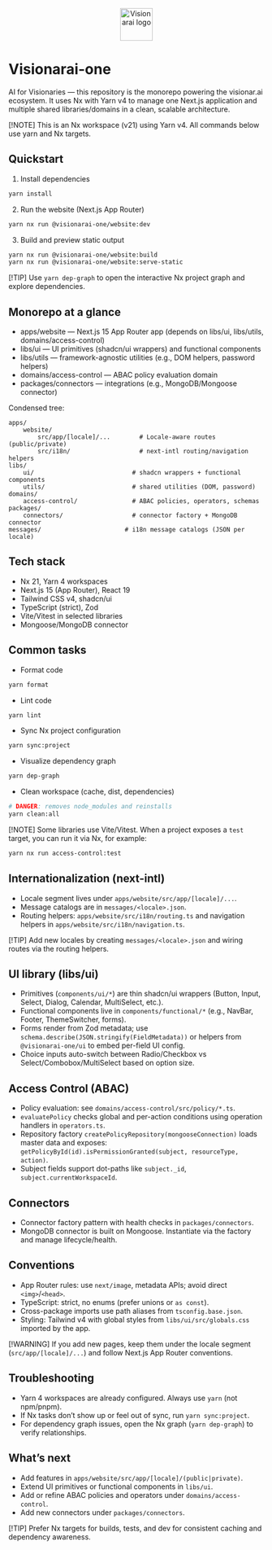 <p align="center">
	<img src="apps/website/public/favicon.ico" alt="Visionarai logo" width="64" height="64" />
</p>

# Visionarai-one

AI for Visionaries — this repository is the monorepo powering the visionar.ai ecosystem. It uses Nx with Yarn v4 to manage one Next.js application and multiple shared libraries/domains in a clean, scalable architecture.

[!NOTE]
This is an Nx workspace (v21) using Yarn v4. All commands below use yarn and Nx targets.

## Quickstart

1) Install dependencies

```bash
yarn install
```

2) Run the website (Next.js App Router)

```bash
yarn nx run @visionarai-one/website:dev
```

3) Build and preview static output

```bash
yarn nx run @visionarai-one/website:build
yarn nx run @visionarai-one/website:serve-static
```

[!TIP]
Use `yarn dep-graph` to open the interactive Nx project graph and explore dependencies.

## Monorepo at a glance

- apps/website — Next.js 15 App Router app (depends on libs/ui, libs/utils, domains/access-control)
- libs/ui — UI primitives (shadcn/ui wrappers) and functional components
- libs/utils — framework-agnostic utilities (e.g., DOM helpers, password helpers)
- domains/access-control — ABAC policy evaluation domain
- packages/connectors — integrations (e.g., MongoDB/Mongoose connector)

Condensed tree:

```
apps/
	website/
		src/app/[locale]/...        # Locale-aware routes (public/private)
		src/i18n/                   # next-intl routing/navigation helpers
libs/
	ui/                           # shadcn wrappers + functional components
	utils/                        # shared utilities (DOM, password)
domains/
	access-control/               # ABAC policies, operators, schemas
packages/
	connectors/                   # connector factory + MongoDB connector
messages/                       # i18n message catalogs (JSON per locale)
```

## Tech stack

- Nx 21, Yarn 4 workspaces
- Next.js 15 (App Router), React 19
- Tailwind CSS v4, shadcn/ui
- TypeScript (strict), Zod
- Vite/Vitest in selected libraries
- Mongoose/MongoDB connector

## Common tasks

- Format code

```bash
yarn format
```

- Lint code

```bash
yarn lint
```

- Sync Nx project configuration

```bash
yarn sync:project
```

- Visualize dependency graph

```bash
yarn dep-graph
```

- Clean workspace (cache, dist, dependencies)

```bash
# DANGER: removes node_modules and reinstalls
yarn clean:all
```

[!NOTE]
Some libraries use Vite/Vitest. When a project exposes a `test` target, you can run it via Nx, for example:

```bash
yarn nx run access-control:test
```

## Internationalization (next-intl)

- Locale segment lives under `apps/website/src/app/[locale]/...`.
- Message catalogs are in `messages/<locale>.json`.
- Routing helpers: `apps/website/src/i18n/routing.ts` and navigation helpers in `apps/website/src/i18n/navigation.ts`.

[!TIP]
Add new locales by creating `messages/<locale>.json` and wiring routes via the routing helpers.

## UI library (libs/ui)

- Primitives (`components/ui/*`) are thin shadcn/ui wrappers (Button, Input, Select, Dialog, Calendar, MultiSelect, etc.).
- Functional components live in `components/functional/*` (e.g., NavBar, Footer, ThemeSwitcher, forms).
- Forms render from Zod metadata; use `schema.describe(JSON.stringify(FieldMetadata))` or helpers from `@visionarai-one/ui` to embed per-field UI config.
- Choice inputs auto-switch between Radio/Checkbox vs Select/Combobox/MultiSelect based on option size.

## Access Control (ABAC)

- Policy evaluation: see `domains/access-control/src/policy/*.ts`.
- `evaluatePolicy` checks global and per-action conditions using operation handlers in `operators.ts`.
- Repository factory `createPolicyRepository(mongooseConnection)` loads master data and exposes:
	`getPolicyById(id).isPermissionGranted(subject, resourceType, action)`.
- Subject fields support dot-paths like `subject._id`, `subject.currentWorkspaceId`.

## Connectors

- Connector factory pattern with health checks in `packages/connectors`.
- MongoDB connector is built on Mongoose. Instantiate via the factory and manage lifecycle/health.

## Conventions

- App Router rules: use `next/image`, metadata APIs; avoid direct `<img>`/`<head>`.
- TypeScript: strict, no enums (prefer unions or `as const`).
- Cross-package imports use path aliases from `tsconfig.base.json`.
- Styling: Tailwind v4 with global styles from `libs/ui/src/globals.css` imported by the app.

[!WARNING]
If you add new pages, keep them under the locale segment (`src/app/[locale]/...`) and follow Next.js App Router conventions.

## Troubleshooting

- Yarn 4 workspaces are already configured. Always use `yarn` (not npm/pnpm).
- If Nx tasks don’t show up or feel out of sync, run `yarn sync:project`.
- For dependency graph issues, open the Nx graph (`yarn dep-graph`) to verify relationships.

## What’s next

- Add features in `apps/website/src/app/[locale]/(public|private)`.
- Extend UI primitives or functional components in `libs/ui`.
- Add or refine ABAC policies and operators under `domains/access-control`.
- Add new connectors under `packages/connectors`.

[!TIP]
Prefer Nx targets for builds, tests, and dev for consistent caching and dependency awareness.

